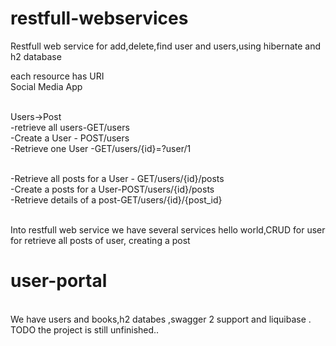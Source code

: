 # restfull-webservices

Restfull web service for add,delete,find user and users,using hibernate and h2 database


each resource has URI
<br>Social Media App

<br>Users->Post
<br>-retrieve all users-GET/users
<br>-Create a User - POST/users
<br>-Retrieve one User -GET/users/{id}=?user/1

<br>-Retrieve all posts for a  User - GET/users/{id}/posts
<br>-Create a posts for a User-POST/users/{id}/posts
<br>-Retrieve details of a post-GET/users/{id}/{post_id}

<br>Into restfull web service we have several services hello world,CRUD for user for retrieve all posts of user,
creating a post

# user-portal

<br>We have users and books,h2 databes ,swagger 2 support and liquibase .
<br>TODO the project is still unfinished..
